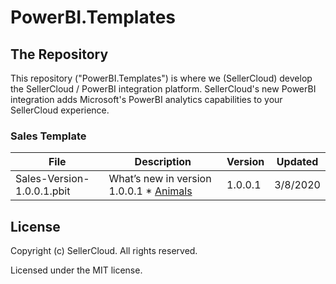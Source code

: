 # PowerBI.Templates

## The Repository
This repository ("PowerBI.Templates") is where we (SellerCloud) develop the SellerCloud / PowerBI integration platform.
SellerCloud's new PowerBI integration adds Microsoft's PowerBI analytics capabilities to your SellerCloud experience.


### Sales Template
 File | Description | Version | Updated
|---|---|---|---|
| Sales-Version-1.0.0.1.pbit | What’s new in version 1.0.0.1 * [Animals](#animals) | 1.0.0.1 | 3/8/2020 |

## License
Copyright (c) SellerCloud. All rights reserved.

Licensed under the MIT license.
